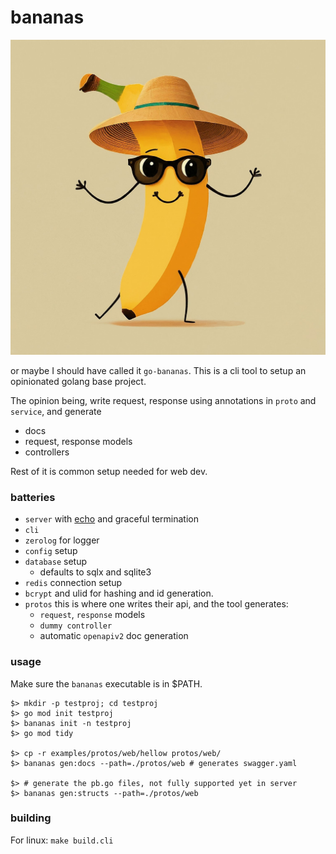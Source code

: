 # bananas

![logo](./logo.jpg)

or maybe I should have called it `go-bananas`. This is a cli tool to setup an
opinionated golang base project.

The opinion being, write request, response using annotations in `proto` and `service`, and generate

- docs
- request, response models
- controllers

Rest of it is common setup needed for web dev.

### batteries

- `server` with [echo](https://github.com/labstack/echo) and graceful termination
- `cli`
- `zerolog` for logger
- `config` setup
- `database` setup
    - defaults to sqlx and sqlite3
- `redis` connection setup
- `bcrypt` and ulid for hashing and id generation.
- `protos` this is where one writes their api, and the tool generates:
    - `request`, `response` models
    - `dummy controller`
    - automatic `openapiv2` doc generation

### usage

Make sure the `bananas` executable is in $PATH.

```shell
$> mkdir -p testproj; cd testproj
$> go mod init testproj
$> bananas init -n testproj
$> go mod tidy

$> cp -r examples/protos/web/hellow protos/web/
$> bananas gen:docs --path=./protos/web # generates swagger.yaml

$> # generate the pb.go files, not fully supported yet in server
$> bananas gen:structs --path=./protos/web 
```

### building

For linux: `make build.cli`
